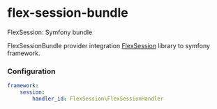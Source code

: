 # flex-session-bundle
FlexSession: Symfony bundle

FlexSessionBundle provider integration [FlexSession](https://github.com/linkorb/flex-session) library to symfony framework.

### Configuration

```yaml
framework:
    session:
        handler_id: FlexSession\FlexSessionHandler
```